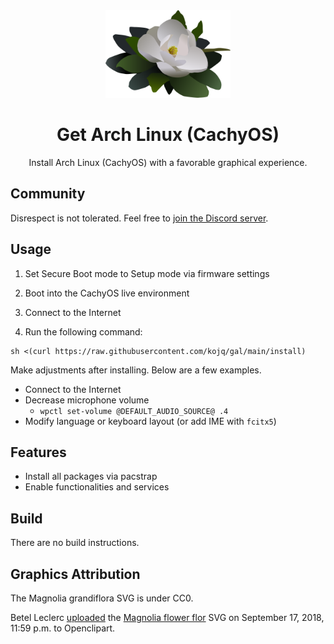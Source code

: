 <div align=center>
  <img src=LOGO.svg height=140/>

  # Get Arch Linux (CachyOS)

  Install Arch Linux (CachyOS) with a favorable graphical experience.
</div>

## Community

Disrespect is not tolerated. Feel free to [join the Discord server](https://discord.com/invite/C6NdvU5bzN).

## Usage

1. Set Secure Boot mode to Setup mode via firmware settings

1. Boot into the CachyOS live environment

1. Connect to the Internet

1. Run the following command:
```ShellSession
sh <(curl https://raw.githubusercontent.com/kojq/gal/main/install)
```

Make adjustments after installing. Below are a few examples.

- Connect to the Internet
- Decrease microphone volume
  - `wpctl set-volume @DEFAULT_AUDIO_SOURCE@ .4`
- Modify language or keyboard layout (or add IME with `fcitx5`)

## Features

- Install all packages via pacstrap
- Enable functionalities and services

## Build

There are no build instructions.

## Graphics Attribution

The Magnolia grandiflora SVG is under CC0.

Betel Leclerc [uploaded](https://openclipart.org/download/306895/1537228771.svg) the [Magnolia flower flor](https://openclipart.org/detail/306895/magnolia-flower-flor) SVG on September 17, 2018, 11:59 p.m. to Openclipart.
